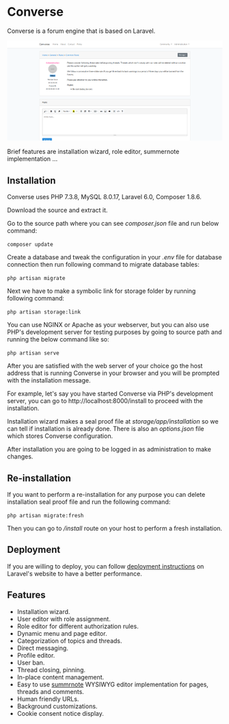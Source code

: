 # Converse

Converse is a forum engine that is based on Laravel.

![](screenshot.png)

Brief features are installation wizard, role editor, summernote implementation ...

## Installation

Converse uses PHP 7.3.8, MySQL 8.0.17, Laravel 6.0, Composer 1.8.6.

Download the source and extract it.

Go to the source path where you can see *composer.json* file and run below command:

`composer update`

Create a database and tweak the configuration in your *.env* file for database connection then run following command to migrate database tables:

`php artisan migrate`

Next we have to make a symbolic link for storage folder by running following command:

`php artisan storage:link`

You can use NGINX or Apache as your webserver, but you can also use PHP's development server for testing purposes by going to source path and running the below command like so:

`php artisan serve`

After you are satisfied with the web server of your choice go the host address that is running Converse in your browser and you will be prompted with the installation message.

For example, let's say you have started Converse via PHP's development server, you can go to http://localhost:8000/install to proceed with the installation.

Installation wizard makes a seal proof file at *storage/app/installation* so we can tell if installation is already done. There is also an *options.json* file which stores Converse configuration.

After installation you are going to be logged in as administration to make changes.

## Re-installation

If you want to perform a re-installation for any purpose you can delete installation seal proof file and run the following command:

`php artisan migrate:fresh`

Then you can go to */install* route on your host to perform a fresh installation.

## Deployment

If you are willing to deploy, you can follow [deployment instructions](https://laravel.com/docs/6.0/deployment) on Laravel's website to have a better performance.

## Features

- Installation wizard.
- User editor with role assignment.
- Role editor for different authorization rules.
- Dynamic menu and page editor.
- Categorization of topics and threads.
- Direct messaging.
- Profile editor.
- User ban.
- Thread closing, pinning.
- In-place content management.
- Easy to use [summrnote](https://summernote.org/) WYSIWYG editor implementation for pages, threads and comments.
- Human friendly URLs.
- Background customizations.
- Cookie consent notice display.
